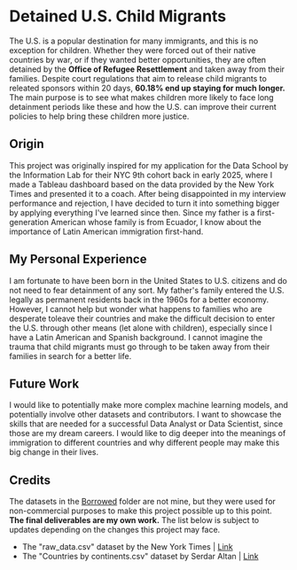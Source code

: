 # Detained U.S. Child Migrants

The U.S. is a popular destination for many immigrants, and this is no exception for children. Whether they were forced out of their native countries by war, or if they wanted better opportunities, they are often detained by the **Office of Refugee Resettlement** and taken away from their families. 
Despite court regulations that aim to release child migrants to releated sponsors within 20 days, **60.18% end up staying for much longer.** The main purpose is to see what makes children more likely to face long detainment periods like these and how the U.S. can improve
their current policies to help bring these children more justice.

## Origin
This project was originally inspired for my application for the Data School by the Information Lab for their NYC 9th cohort back in early 2025, where I made a Tableau dashboard based on the data provided by the New York Times and presented it to a coach. 
After being disappointed in my interview performance and rejection, I have decided to turn it into something bigger by applying everything I've learned since then. Since my father is a first-generation American whose family is from Ecuador, I know about the importance of 
Latin American immigration first-hand.

## My Personal Experience
I am fortunate to have been born in the United States to U.S. citizens and do not need to fear detainment of any sort. My father's family entered the U.S. legally as permanent residents back in the 1960s for a better economy. 
However, I cannot help but wonder what happens to families who are desperate toleave their countries and make the difficult decision to enter the U.S. through other means (let alone with children), especially since I have a Latin American and Spanish background. I cannot imagine the trauma that child migrants must go through to be taken away from their
families in search for a better life.

## Future Work
I would like to potentially make more complex machine learning models, and potentially involve other datasets and contributors. I want to showcase the skills that are needed for a successful Data Analyst or Data Scientist, since those are my dream careers. I would like to dig
deeper into the meanings of immigration to different countries and why different people may make this big change in their lives.

## Credits
The datasets in the [Borrowed](https://github.com/alyssarose05/Detained_U.S._Child_Migrants/tree/main/Borrowed) folder are not mine, but they were used for non-commercial purposes to make this project possible up to this point. **The final deliverables are my own work.**
The list below is subject to updates depending on the changes this project may face.
- The "raw_data.csv" dataset by the New York Times | [Link](https://github.com/nytimes/hhs-child-migrant-data)
- The "Countries by continents.csv" dataset by Serdar Altan | [Link](https://www.kaggle.com/datasets/hserdaraltan/countries-by-continent)
